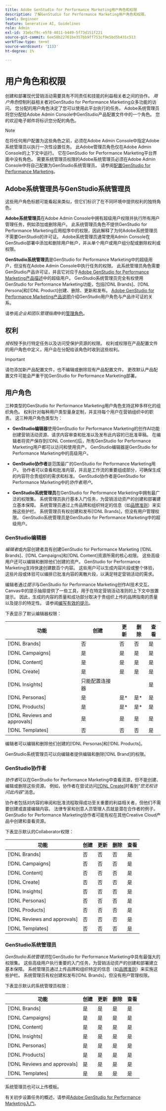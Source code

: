 ```yaml
---
title: Adobe GenStudio for Performance Marketing用户角色和权限
description: 了解GenStudio for Performance Marketing用户角色和权限。
level: Beginner
feature: Generative AI, Guidelines
role: Admin
exl-id: 33ebcf9c-e5f8-4011-b449-5f73d151f221
source-git-commit: 6ee58b22761be357bb9ff753cf9e5bd5b431c513
workflow-type: tm+mt
source-wordcount: '1133'
ht-degree: 1%

---
```


# 用户角色和权限

创建和部署现代营销活动需要具有不同责任和技能的利益相关者之间的协作。 _用户角色_&#x200B;控制利益相关者对GenStudio for Performance Marketing众多功能的访问。 您分配的用户角色决定了您可以使用此平台执行的任务。 Adobe系统管理员将您分配给Adobe Admin Console中GenStudio产品配置文件中的一个角色。 您的欢迎电子邮件将标识您分配的角色。

>[!NOTE]
>
>在将任何用户配置为这些角色之前，必须在Adobe Admin Console中指定Adobe系统管理员以执行一次性设置任务。 此Adobe管理员角色仅在Adobe Admin Console的上下文中运行。 它在GenStudio for Performance Marketing平台界面中没有角色。 需要系统管理员权限的Adobe系统管理员必须在Adobe Admin Console中将自己配置为GenStudio系统管理员。 请参阅[配置GenStudio for Performance Marketing](product-provisioning.md)。

## Adobe系统管理员与GenStudio系统管理员

这些用户角色标题可能看起来类似，但它们标识了在不同环境中提供权利的独特角色。

**Adobe系统管理员**&#x200B;在Adobe Admin Console中拥有超级用户权限并执行所有用户管理任务，例如添加或删除用户。 此系统管理员角色不提供GenStudio for Performance Marketing应用程序中的权限，因此解释了为何Adobe系统管理员不需要GenStudio的许可证。 Adobe系统管理员通常使用Admin Console在GenStudio部署中添加和删除用户帐户，并从单个用户或用户组分配或删除权利或权限。

**GenStudio系统管理员**&#x200B;是GenStudio for Performance Marketing中的超级用户，但没有在Adobe Admin Console中执行任务的权限。 此系统管理员角色需要GenStudio产品许可证，并且它对应于[Adobe GenStudio for Performance Marketing产品描述](https://helpx.adobe.com/cn/legal/product-descriptions/adobe-genstudio-for-performance-marketing---product-description.html)中的超级用户。 GenStudio系统管理员完全有权使用GenStudio for Performance Marketing功能，包括[!DNL Brands]、[!DNL Persona]和[!DNL Product]创建、删除、更新和发布。 [Adobe GenStudio for Performance Marketing产品说明](https://helpx.adobe.com/cn/legal/product-descriptions/adobe-genstudio-for-performance-marketing---product-description.html)介绍GenStudio用户角色与产品许可证的关系。

请参阅&#x200B;_企业和团队管理指南_&#x200B;中的[管理角色](https://helpx.adobe.com/cn/enterprise/using/admin-roles.html#enterprise)。

## 权利

_授权_&#x200B;授予执行特定任务以及访问受保护资源的权限。 权利或权限在产品配置文件的用户角色中定义，用户会在分配给该角色时收到这些权利。

>[!IMPORTANT]
>
>请勿添加新产品配置文件，也不编辑或删除现有产品配置文件。 更改默认产品配置文件可能会严重干扰GenStudio for Performance Marketing部署。

## 用户角色

三种类型的GenStudio for Performance Marketing用户角色支持这种多样化的组织角色。 权利针对每种用户类型量身定制，并支持每个用户在营销组织中的职责。 这三种用户角色类型为：

* **GenStudio编辑器**&#x200B;使用GenStudio for Performance Marketing的创作AI功能创建营销活动资源、请求内容审查和批准以及发布此内容的已批准草稿。 在编辑者将资产保存到[!DNL Content]后，所有GenStudio for Performance Marketing用户都可以访问和使用资产。 GenStudio编辑器是GenStudio for Performance Marketing中的高级用户。

* **GenStudio协作者**&#x200B;是范围最广的GenStudio for Performance Marketing用户。 协作者可以查看和批准内容，并且是工作流的重要组成部分，可确保生成的内容符合贵组织的需求和标准。 GenStudio协作者是GenStudio for Performance Marketing中的&#x200B;_协作者用户_。

* **GenStudio系统管理员**&#x200B;在GenStudio for Performance Marketing中拥有最广泛的权限集。 系统管理员执行基本入门任务，为营销活动资产的创建和部署建立基本保障。 系统管理员通过上传品牌和组织特定的信息（如[品牌准则](./guidelines/overview.md)）来实施这些护栏。 系统管理员有权创建和发布[!DNL Brands]，但没有用户管理权限。 GenStudio系统管理员是GenStudio for Performance Marketing中的超级用户。

### GenStudio编辑器

_编辑者_&#x200B;或内容创建者具有创建GenStudio for Performance Marketing [!DNL Brands]、[!DNL Campaigns]和[!DNL Content]资源所需的核心权限。 这些高级用户还可以编辑和删除他们创建的资产。 GenStudio for Performance Marketing支持快速创建数百个内容。 这些用户可以生成内容片段或整个体验，这些片段或体验可以编排已批准内容的离散片段，以满足特定营销活动的需求。

编辑者通过&#x200B;_提示_&#x200B;与GenStudio for Performance Marketing创作AI技术交互。 Canvas中的提示抽屉提供了一些工具，用于在特定营销活动准则的上下文中放置提示。 因此，生成的内容的质量和成功部分取决于贵组织上传的品牌指南的质量以及提示的特定性。 请参阅[编写有效的提示](effective-prompts.md)。

下表显示了默认编辑器权限：

| 功能 | 创建 | 更新 | 删除 | 查看 |
|-----------|----------------|----------------|----------------|----------------|
| [!DNL Brands] | 否 | 否 | 否 | 是 |
| [!DNL Campaigns] | 是 | 是 | 是 | 是 |
| [!DNL Content] | 是 | 是 | 是 | 是 |
| [!DNL Create] | 是 | 是 | 是 | 是 |
| [!DNL Insights] | 只能配置连接器 |    |     | 是 |
| [!DNL Personas] | 是 | 是* | 是* | 是 |
| [!DNL Products] | 是 | 是* | 是* | 是 |
| [!DNL Reviews and approvals] | 是 | 是 | 是 | 是 |
| [!DNL Templates] | 否 | 否 | 否 | 是 |

编辑者可以编辑和删除他们创建的[!DNL Personas]和[!DNL Products]。

GenStudio系统管理员可以向编辑者提供编辑和删除[!DNL Brand]的权限。

### GenStudio协作者

_协作者_&#x200B;可以在GenStudio for Performance Marketing中查看资源，但不能创建、编辑或删除这些资源。 例如，协作者在尝试访问[[!DNL Create]](/help/user-guide/create/overview.md)时看到“*您无权访问此内容*”消息。

协作者包括对内容的审阅和批准流程取得成功至关重要的利益相关者，但他们不需要创建或直接编辑内容。 法律专家和创意人员管理人员就是潜在合作者的例子。 GenStudio for Performance Marketing协作者可能有权在其他Creative Cloud产品中创建和查看资源。

下表显示默认的Collaborator权限：

| 功能 | 创建 | 更新 | 删除 | 查看 |
|-----------|----------------|----------------|----------------|----------------|
| [!DNL Brands] | 否 | 否 | 否 | 是 |
| [!DNL Campaigns] | 否 | 否 | 否 | 是 |
| [!DNL Content] | 否 | 否 | 否 | 是 |
| [!DNL Create] | 否 | 否 | 否 | 是 |
| [!DNL Insights] | 否 | 否 | 否 | 是 |
| [!DNL Personas] | 否 | 否 | 否 | 是 |
| [!DNL Products] | 否 | 否 | 否 | 是 |
| [!DNL Reviews and approvals] | 否 | 否 | 否 | 是 |
| [!DNL Templates] | 否 | 否 | 否 | 是 |

### GenStudio系统管理员

_GenStudio系统管理员_&#x200B;在GenStudio for Performance Marketing中具有最强大的权限集。 这些高级用户执行重要的入门任务，为营销活动资产的创建和部署建立基本保障。 系统管理员通过上传品牌和组织特定的信息（如[品牌准则](./guidelines/overview.md)）来实施这些护栏。 系统管理员有权创建和发布[!DNL Brands]，但没有用户管理权限。

下表显示默认的系统管理员权限：

| 功能 | 创建 | 更新 | 删除 | 查看 |
|-----------|----------------|----------------|----------------|----------------|
| [!DNL Brands] | 是 | 是 | 是 | 是 |
| [!DNL Campaigns] | 是 | 是 | 是 | 是 |
| [!DNL Content] | 是 | 是 | 是 | 是 |
| [!DNL Insights] | 是 | 是 | 是 | 是 |
| [!DNL Personas] | 是 | 是 | 是 | 是 |
| [!DNL Products] | 是 | 是 | 是 | 是 |
| [!DNL Reviews and approvals] | 是 | 是 | 是 | 是 |
| [!DNL Templates] | 是 | 是 | 是 | 是 |

系统管理员也可以上传模板。

有关初步设置任务的概述，请参阅[Adobe GenStudio for Performance Marketing入门](get-started.md)。
